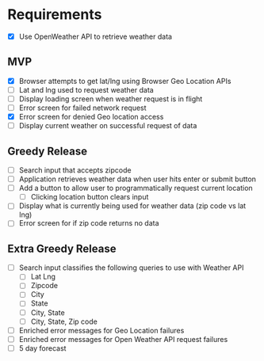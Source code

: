 # Requirements

- [x] Use OpenWeather API to retrieve weather data

## MVP

- [x] Browser attempts to get lat/lng using Browser Geo Location APIs
- [ ] Lat and lng used to request weather data
- [ ] Display loading screen when weather request is in flight
- [ ] Error screen for failed network request
- [x] Error screen for denied Geo location access
- [ ] Display current weather on successful request of data

## Greedy Release

- [ ] Search input that accepts zipcode
- [ ] Application retrieves weather data when user hits enter or submit button
- [ ] Add a button to allow user to programmatically request current location
  - [ ] Clicking location button clears input
- [ ] Display what is currently being used for weather data (zip code vs lat lng)
- [ ] Error screen for if zip code returns no data

## Extra Greedy Release

- [ ] Search input classifies the following queries to use with Weather API
  - [ ] Lat Lng
  - [ ] Zipcode
  - [ ] City
  - [ ] State
  - [ ] City, State
  - [ ] City, State, Zip code
- [ ] Enriched error messages for Geo Location failures
- [ ] Enriched error messages for Open Weather API request failures
- [ ] 5 day forecast
